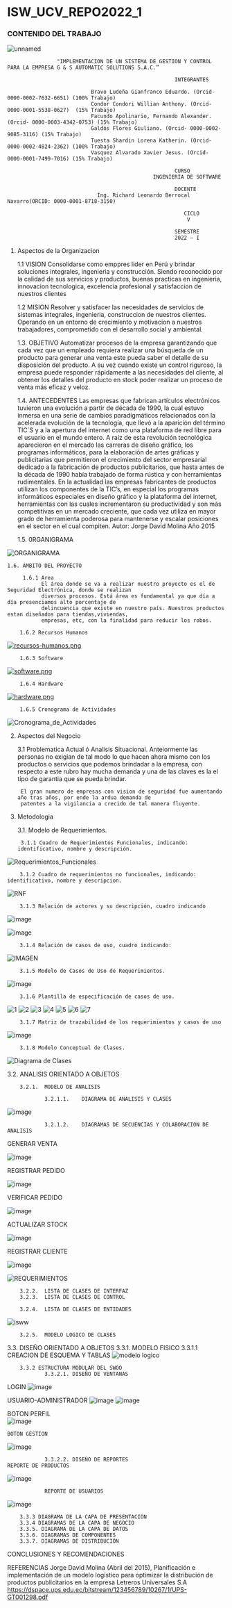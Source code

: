 # ISW_UCV_REPO2022_1
### CONTENIDO DEL TRABAJO

![unnamed](https://user-images.githubusercontent.com/82493473/171305658-2efcb268-b121-4192-b8ca-9b7e29dae61d.png)

                    "IMPLEMENTACION DE UN SISTEMA DE GESTION Y CONTROL PARA LA EMPRESA G & S AUTOMATIC SOLUTIONS S.A.C.” 

                                                          INTEGRANTES
                       
                               Bravo Ludeña Gianfranco Eduardo. (Orcid- 0000-0002-7632-6651) (100% Trabajo)
                               Condor Condori Willian Anthony. (Orcid- 0000-0001-5538-0627)  (15% Trabajo)
                               Facundo Apolinario, Fernando Alexander. (Orcid- 0000-0003-4342-0753) (15% Trabajo)
                               Galdós Flores Giuliano. (Orcid- 0000-0002-9085-3116) (15% Trabajo)
                               Tuesta Shardin Lorena Katherin. (Orcid- 0000-0002-4824-2362) (100% Trabajo)
                               Vasquez Alvarado Xavier Jesus. (Orcid- 0000-0001-7499-7016) (15% Trabajo)

                                                          CURSO
                                                   INGENIERÍA DE SOFTWARE

                                                          DOCENTE 
                                 Ing. Richard Leonardo Berrocal Navarro(ORCID: 0000-0001-8718-3150)

                                                             CICLO
                                                              V

                                                          SEMESTRE
                                                          2022 – I



1. Aspectos de la Organizacion

    1.1 VISION
          Consolidarse como emppres lider en Perú y brindar soluciones integrales, ingenieria y construcción.
          Siendo reconocido por la calidad de sus servicios y productos, buenas practicas en ingenieria, 
          innovacion tecnologica, excelencia profesional y satisfaccion de nuestros clientes

    1.2 MISION
          Resolver y satisfacer las necesidades de servicios de sistemas integrales, ingenieria, construccion 
          de nuestros clientes. Operando en un entorno de crecimiento y motivacion a nuestros trabajadores, 
          comprometido con el desarrollo social y ambiental.
         
    1.3. OBJETIVO
           Automatizar procesos de la empresa garantizando que cada vez que un empleado requiera realizar una 
           búsqueda de un producto para generar una venta este pueda saber el detalle de su disposición del 
           producto. A su vez cuando existe un control riguroso, la empresa puede responder rápidamente a las
           necesidades del cliente, al obtener los detalles del producto en stock poder realizar un proceso 
           de venta más eficaz y veloz.

     1.4. ANTECEDENTES
          Las empresas que fabrican artículos electrónicos tuvieron una evolución a partir de década de 1990, 
          la cual estuvo inmersa en una serie de cambios paradigmáticos relacionados con la acelerada evolución
          de la tecnología, que llevó a la aparición del término TIC´S y a la apertura del internet como una 
          plataforma de red libre para el usuario en el mundo entero. A raíz de esta revolución tecnológica 
          aparecieron en el mercado las carreras de diseño gráfico, los programas informáticos, para la elaboración
          de artes gráficas y publicitarias que permitieron el crecimiento del sector empresarial dedicado a la 
          fabricación de productos publicitarios, que hasta antes de la década de 1990 había trabajado de forma
          rústica y con herramientas rudimentales. 
          En la actualidad las empresas fabricantes de productos utilizan  los componentes de la TIC’s, en especial
          los programas informáticos especiales en diseño gráfico y la plataforma del internet, herramientas con las 
          cuales incrementaron su productividad y son más competitivas en un mercado creciente, que cada vez utiliza 
          en mayor grado de herramienta poderosa para mantenerse y escalar posiciones en el sector en el cual compiten.
           Autor: Jorge David Molina Año 2015


     1.5. 0RGANIGRAMA
     
![ORGANIGRAMA](https://user-images.githubusercontent.com/82493473/165431016-9638bb4e-99db-4665-ace4-acae18a80685.JPG)






    1.6. AMBITO DEL PROYECTO

         1.6.1 Area
               El área donde se va a realizar nuestro proyecto es el de Seguridad Electrónica, donde se realizan 
               diversos procesos. Está área es fundamental ya que día a día presenciamos alto porcentaje de 
               delincuencia que existe en nuestro país. Nuestros productos estan diseñados para tiendas,viviendas, 
               empresas, etc, con la finalidad para reducir los robos.
  
        1.6.2 Recursos Humanos
        
[![recursos-humanos.png](https://i.postimg.cc/W3Rzdd5j/recursos-humanos.png)](https://postimg.cc/mcwBqgx6)
     
        1.6.3 Software
        
[![software.png](https://i.postimg.cc/q7msCX9n/software.png)](https://postimg.cc/5HCYhv9N)

        1.6.4 Hardware
        
[![hardware.png](https://i.postimg.cc/h47pd6M0/hardware.png)](https://postimg.cc/qg4sfmPt)

        1.6.5 Cronograma de Actividades
![Cronograma_de_Actividades](https://user-images.githubusercontent.com/82493473/165433410-88c4c162-c3f5-4f2f-b80a-e57f126fb870.JPG)

2. Aspectos del Negocio
  
    3.1 Problematica Actual ó Analisis Situacional.
        Anteiormente las personas no exigian de tal modo lo que hacen ahora mismo con los productos o servicios
        que podemos brindadar a la empresa, con respecto a este rubro hay mucha demanda y una de las claves es la 
        el tipo de garantia que se pueda brindar.
        
        El gran numero de empresas con vision de seguridad fue aumentando año tras años, por ende la ardua demanda de 
        patentes a la vigilancia a crecido de tal manera fluyente.
        
  
3. Metodologia
 
    3.1. Modelo de Requerimientos.
   
        3.1.1 Cuadro de Requerimientos Funcionales, indicando: identificativo, nombre y descripción.
![Requerimientos_Funcionales](https://user-images.githubusercontent.com/82493473/167751709-5828017f-7405-4429-a636-5b32783939df.JPG)

      
        3.1.2 Cuadro de requerimientos no funcionales, indicando: identificativo, nombre y descripcion.
        
![RNF](https://user-images.githubusercontent.com/103294307/167752693-cccd5a68-112b-4a87-8f58-60125f42a3a4.JPG)
  
        3.1.3 Relación de actores y su descripción, cuadro indicando
        
![image](https://user-images.githubusercontent.com/82493473/167751274-d2b1849f-68ef-4d14-b52d-7ad11805d85f.png)

![image](https://user-images.githubusercontent.com/82493473/167751664-242b204f-a93d-4fcf-9261-0954dda4c539.png)
         
        3.1.4 Relación de casos de uso, cuadro indicando:
        
 ![IMAGEN](https://raw.githubusercontent.com/wcondorico/Prueba/main/Relacion%20cun.jpg)
  
        3.1.5 Modelo de Casos de Uso de Requerimientos.
        
![image](https://user-images.githubusercontent.com/82493473/171305536-20c22fc1-0b8f-4fe8-9a63-f5243886d77f.png)
      
        3.1.6 Plantilla de especificación de casos de uso.
        
![1](https://user-images.githubusercontent.com/82493473/171305420-be8253bb-6178-4183-b3a2-ee510f339a31.JPG)
![2](https://user-images.githubusercontent.com/82493473/171305428-48544540-cfbf-486a-ba92-faf25210d1c6.JPG)
![3](https://user-images.githubusercontent.com/82493473/171305434-e86179b7-6763-4f99-8e70-73325529b52a.JPG)
![4](https://user-images.githubusercontent.com/82493473/171305440-31894850-27cb-4774-af0f-739eed37c0c7.JPG)
![5](https://user-images.githubusercontent.com/82493473/171305442-39295ce6-8a9c-4156-bc05-58d0a32b51d2.JPG)
![6](https://user-images.githubusercontent.com/82493473/171305447-ce38f862-6b0f-4d62-961c-41baf0e2afcd.JPG)
![7](https://user-images.githubusercontent.com/82493473/171305453-571175e1-204c-4561-b890-288b35037845.JPG)

        3.1.7 Matriz de trazabilidad de los requerimientos y casos de uso 

![image](https://user-images.githubusercontent.com/82493473/167753948-1177d8a0-590c-49e1-a437-cd30f1ef1cdf.png)


        3.1.8 Modelo Conceptual de Clases.
        
![Diagrama de Clases](https://user-images.githubusercontent.com/82493473/165433207-e92a2b8e-e172-47f0-8bc9-47497d6a2e56.png)

   3.2.	ANALISIS ORIENTADO A OBJETOS
   
        3.2.1.	MODELO DE ANALISIS
        
                3.2.1.1.	DIAGRAMA DE ANALISIS Y CLASES
                
![image](https://user-images.githubusercontent.com/82493473/171301819-50ceaa1b-9fa8-4a3d-9beb-a8ae5f22da7c.png)

                3.2.1.2.	DIAGRAMAS DE SECUENCIAS Y COLABORACION DE ANALISIS
GENERAR VENTA

![image](https://user-images.githubusercontent.com/82493473/171301890-e1d82607-84f8-4bf8-b22e-aacaae02883b.png)

REGISTRAR PEDIDO

![image](https://user-images.githubusercontent.com/82493473/171302775-a4d05965-737c-4cca-8c1c-1176f2bf6e0a.png)

VERIFICAR PEDIDO

![image](https://user-images.githubusercontent.com/82493473/171302839-dca28f29-0317-4ec2-bd81-ec0554bd3700.png)

ACTUALIZAR STOCK

![image](https://user-images.githubusercontent.com/82493473/171302883-7040f388-b498-4723-8981-d373d5759e63.png)

REGISTRAR CLIENTE

![image](https://user-images.githubusercontent.com/82493473/171302916-3008a68d-cdb6-4cdf-983b-07b9611f2645.png)

![REQUERIMIENTOS](https://user-images.githubusercontent.com/82493473/171303112-4954e33a-99b9-4d9f-a78c-49e389d96f19.JPG)

                
        3.2.2.	LISTA DE CLASES DE INTERFAZ
        3.2.3.	LISTA DE CLASES DE CONTROL
        
        3.2.4.	LISTA DE CLASES DE ENTIDADES
![isww](https://user-images.githubusercontent.com/82493473/171302284-c412d930-b23f-4090-9630-63c45d3a251f.JPG)    

        3.2.5.	MODELO LOGICO DE CLASES



   3.3.	DISEÑO ORIENTADO A OBJETOS 
        3.3.1.	MODELO FISICO
                3.3.1.1 CREACION DE ESQUEMA Y TABLAS
![modelo logico](https://user-images.githubusercontent.com/82493473/176987380-93f6b3bc-ce21-4294-aa78-db56d8a8d5c7.jpeg)


        3.3.2 ESTRUCTURA MODULAR DEL SWOO
                3.3.2.1. DISEÑO DE VENTANAS
   LOGIN
 ![image](https://user-images.githubusercontent.com/82493473/176987385-483ff8ff-77ed-42b1-9ad9-87da90b09ae7.png)
 
   USUARIO-ADMINISTRADOR
 ![image](https://user-images.githubusercontent.com/82493473/176987421-6c243cac-39c5-40a7-9baf-8a96a647dad0.png)
 ![image](https://user-images.githubusercontent.com/82493473/176987425-4dfb7d59-23e2-4eb1-bb8e-fc2d80e800b3.png)

   BOTON PERFIL  
  ![image](https://user-images.githubusercontent.com/82493473/176987434-f39b63fb-eee6-4172-bb1c-51c4d51df0ec.png)
  
    BOTON GESTION
   ![image](https://user-images.githubusercontent.com/82493473/176987444-16c6bee4-2024-4d3b-a372-55e9c7b0b2c3.png)


                3.3.2.2. DISEÑO DE REPORTES
    REPORTE DE PRODUCTOS
   ![image](https://user-images.githubusercontent.com/82493473/176987452-3373435d-0e28-4769-bfdc-c065cdc47f8f.png)
   
                REPORTE DE USUARIOS
   ![image](https://user-images.githubusercontent.com/82493473/176987458-1e6ecff6-ead0-4656-a83f-ba4134d5cc9e.png)


                
        3.3.3 DIAGRAMA DE LA CAPA DE PRESENTACIÓN
        3.3.4 DIAGRAMAS DE LA CAPA DE NEGOCIO
        3.3.5. DIAGRAMA DE LA CAPA DE DATOS
        3.3.6. DIAGRAMAS DE COMPONENTES
        3.3.7. DIAGRAMAS DE DISTRIBUCIÓN






CONCLUSIONES Y RECOMENDACIONES

REFERENCIAS
Jorge David Molina (Abril del 2015), Planificación e implementación de un modelo logístico para optimizar la distribución
de productos publicitarios en la empresa Letreros Universales S.A 
https://dspace.ups.edu.ec/bitstream/123456789/10267/1/UPS-GT001298.pdf




